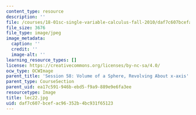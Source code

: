 ```yaml
---
content_type: resource
description: ''
file: /courses/18-01sc-single-variable-calculus-fall-2010/daf7c607bcefac96352b4bc931f65123_lec22.jpg
file_size: 3676
file_type: image/jpeg
image_metadata:
  caption: ''
  credit: ''
  image-alt: ''
learning_resource_types: []
license: https://creativecommons.org/licenses/by-nc-sa/4.0/
ocw_type: OCWImage
parent_title: 'Session 58: Volume of a Sphere, Revolving About x-axis'
parent_type: CourseSection
parent_uid: ea17c591-946b-ebd5-f9a9-889e9e6fa3ee
resourcetype: Image
title: lec22.jpg
uid: daf7c607-bcef-ac96-352b-4bc931f65123
---
```

